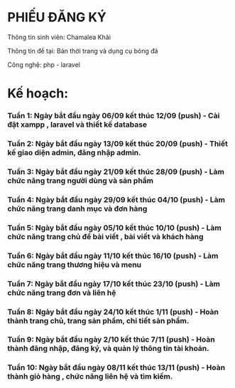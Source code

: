 # PHIẾU ĐĂNG KÝ

Thông tin sinh viên: Chamalea Khải

Thông tin đề tại: Bán thời trang và dụng cụ bóng đá

Công nghệ: php - laravel

# Kế hoạch: 

### Tuần 1: Ngày bắt đầu ngày 06/09 kết thúc 12/09 (push) - Cài đặt xampp , laravel và thiết kế database
### Tuần 2: Ngày bắt đầu ngày 13/09 kết thúc 20/09 (push) - Thiết kế giao diện admin, đăng nhập admin.
### Tuần 3: Ngày bắt đầu ngày 21/09 kết thúc 28/09 (push) - Làm chức năng trang người dùng và sản phẩm
### Tuần 4: Ngày bắt đầu ngày 29/09 kết thúc 04/10 (push) - Làm chức năng trang danh mục và đơn hàng
### Tuần 5: Ngày bắt đầu ngày 05/10 kết thúc 10/10 (push) - Làm chức năng trang chủ đề bài viết , bài viết và khách hàng
### Tuần 6: Ngày bắt đầu ngày 11/10 kết thúc 16/10 (push) - Làm chức năng trang thương hiệu và menu
### Tuần 7: Ngày bắt đầu ngày 17/10 kết thúc 23/10 (push) - Làm chức năng trang đơn và liên hệ 
### Tuần 8: Ngày bắt đầu ngày 24/10 kết thúc 1/11 (push) - Hoàn thành trang chủ, trang sản phẩm, chi tiết sản phẩm.
### Tuần 9: Ngày bắt đầu ngày 2/10 kết thúc 7/11 (push) -   Hoàn thành đăng nhập, đăng ký, và quản lý thông tin tài khoản.
### Tuần 10: Ngày bắt đầu ngày 08/11 kết thúc 13/11 (push) - Hoàn thành  giỏ hàng , chức năng liên hệ và tìm kiếm.

